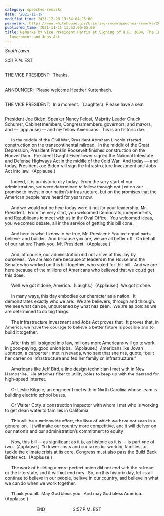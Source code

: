 ```yaml
---
category: speeches-remarks
date: '2021-11-15'
modified_time: 2021-12-20 13:54:04-05:00
permalink: https://www.whitehouse.gov/briefing-room/speeches-remarks/2021/11/15/remarks-by-vice-president-harris-at-signing-of-h-r-3684-the-infrastructure-investment-and-jobs-act/
published_time: 2021-11-15 13:52:00-05:00
title: Remarks by Vice President Harris at Signing of H.R. 3684, The Infrastructure
  Investment and Jobs Act
---
```

 
*South Lawn*

3:51 P.M. EST  
    

THE VICE PRESIDENT:  Thanks.  
 

ANNOUNCER:  Please welcome Heather Kurtenbach.  
 

THE VICE PRESIDENT:  In a moment.  (Laughter.)  Please have a seat.  
 

President Joe Biden, Speaker Nancy Pelosi, Majority Leader Chuck
Schumer, Cabinet members, Congressmembers, governors, and mayors, and —
(applause) — and my fellow Americans: This is an historic day.    
   
     In the middle of the Civil War, President Abraham Lincoln started
construction on the transcontinental railroad.  In the middle of the
Great Depression, President Franklin Roosevelt finished construction on
the Hoover Dam.  President Dwight Eisenhower signed the National
Interstate and Defense Highways Act in the middle of the Cold War.  And
today — and today, President Joe Biden will sign the Infrastructure
Investment and Jobs Act into law.  (Applause.)  
   
     Indeed, it is an historic day today.  From the very start of our
administration, we were determined to follow through not just on our
promise to invest in our nation’s infrastructure, but on the promises
that the American people have heard for years now.    
   
     And we would not be here today were it not for your leadership, Mr.
President.  From the very start, you welcomed Democrats, independents,
and Republicans to meet with us in the Oval Office.  You welcomed ideas,
you welcomed debate, all in the service of getting this bill done.  
   
     And here is what I know to be true, Mr. President: You are equal
parts believer and builder.  And because you are, we are all better
off.  On behalf of our nation: Thank you, Mr. President.  (Applause.)  
   
     And, of course, our administration did not arrive at this day by
ourselves.  We are also here because of leaders in the House and the
Senate who worked on this bill together, who voted for this bill.  And
we are here because of the millions of Americans who believed that we
could get this done.    
   
     Well, we got it done, America.  (Laughs.)  (Applause.)  We got it
done.  
   
     In many ways, this day embodies our character as a nation.  It
demonstrates exactly who we are.  We are believers, through and
through.  We see what can be, unburdened by what has been.  We are as
bold as we are determined to do big things.  
   
     The Infrastructure Investment and Jobs Act proves that.  It proves
that, in America, we have the courage to believe a better future is
possible and to build it together.  
   
     After this bill is signed into law, millions more Americans will go
to work in good-paying, good union jobs.  (Applause.)  Americans like
Jovan Johnson, a carpenter I met in Nevada, who said that she has,
quote, “built her career on infrastructure and fed her family on
infrastructure.”    
   
     Americans like Jeff Bird, a line design technician I met with in
New Hampshire.  He attaches fiber to utility poles to keep up with the
demand for high-speed Internet.  
   
     Or Leslie Kilgore, an engineer I met with in North Carolina whose
team is building electric school buses.  
   
     Or Walter Coty, a construction inspector with whom I met who is
working to get clean water to families in California.    
   
     This will be a nationwide effort, the likes of which we have not
seen in a generation.  It will make our country more competitive, and it
will deliver on our nation’s and our administration’s commitment to
equity.  
   
     Now, this bill — as significant as it is, as historic as it is — is
part one of two.  (Applause.)  To lower costs and cut taxes for working
families, to tackle the climate crisis at its core, Congress must also
pass the Build Back Better Act.  (Applause.)  
   
     The work of building a more perfect union did not end with the
railroad or the interstate, and it will not end now.  So, on this
historic day, let us all continue to believe in our people, believe in
our country, and believe in what we can do when we work together.    
   
     Thank you all.  May God bless you.  And may God bless America. 
(Applause.)  
   
                          END                       3:57 P.M. EST

